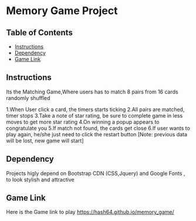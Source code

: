 # Memory Game Project

## Table of Contents

* [Instructions](#instructions)
* [Dependency](#dependency)
* [Game Link](#gameLink)

## Instructions

Its the Matching Game,Where users has to match 8 pairs from 16 cards randomly shuffled

1.When User click a card, the timers starts ticking 
2.All pairs are matched, timer stops
3.Take a note of star rating, be sure to complete game in less moves to get more star rating
4.On winning a popup appears to congratulate you 
5.If match not found, the cards get close
6.If user wants to play again, he/she just need to click the restart button [Note: previous data will be lost, new game will start] 

## Dependency

Projects higly depend on Bootstrap CDN (CSS,Jquery) and Google Fonts , to look stylish and attractive

## Game Link

Here is the Game link to play https://hash64.github.io/memory_game/
